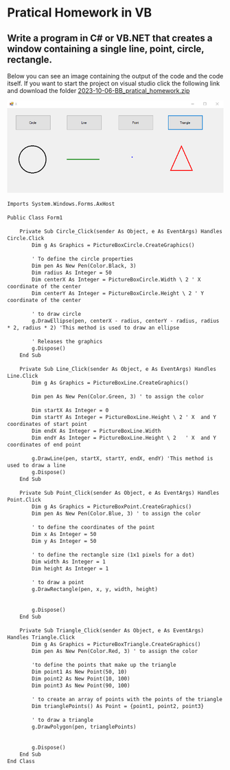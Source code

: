 
# Pratical Homework in VB

## Write a program in C# or VB.NET that creates a window containing a single line, point, circle, rectangle.

Below you can see an image containing the output of the code and the code itself. If you want to start the project on visual studio click the following link and download the folder [2023-10-06-BB_pratical_homework.zip](https://github.com/Garufi1962596/Garufi1962596.github.io/edit/main/_posts)

![it is not possible to view the image please click on the repository link](/VB_HW1.png)

    Imports System.Windows.Forms.AxHost

    Public Class Form1

        Private Sub Circle_Click(sender As Object, e As EventArgs) Handles Circle.Click
            Dim g As Graphics = PictureBoxCircle.CreateGraphics()
    
            ' To define the circle properties
            Dim pen As New Pen(Color.Black, 3)
            Dim radius As Integer = 50
            Dim centerX As Integer = PictureBoxCircle.Width \ 2 ' X coordinate of the center
            Dim centerY As Integer = PictureBoxCircle.Height \ 2 ' Y coordinate of the center
    
            ' to draw circle
            g.DrawEllipse(pen, centerX - radius, centerY - radius, radius * 2, radius * 2) 'This method is used to draw an ellipse
    
            ' Releases the graphics
            g.Dispose()
        End Sub
    
        Private Sub Line_Click(sender As Object, e As EventArgs) Handles Line.Click
            Dim g As Graphics = PictureBoxLine.CreateGraphics()
    
            Dim pen As New Pen(Color.Green, 3) ' to assign the color
    
            Dim startX As Integer = 0
            Dim startY As Integer = PictureBoxLine.Height \ 2 ' X  and Y coordinates of start point
            Dim endX As Integer = PictureBoxLine.Width
            Dim endY As Integer = PictureBoxLine.Height \ 2   ' X  and Y coordinates of end point
    
            g.DrawLine(pen, startX, startY, endX, endY) 'This method is used to draw a line
            g.Dispose()
        End Sub
    
        Private Sub Point_Click(sender As Object, e As EventArgs) Handles Point.Click
            Dim g As Graphics = PictureBoxPoint.CreateGraphics()
            Dim pen As New Pen(Color.Blue, 3) ' to assign the color
    
            ' to define the coordinates of the point  
            Dim x As Integer = 50
            Dim y As Integer = 50
    
            ' to define the rectangle size (1x1 pixels for a dot)
            Dim width As Integer = 1
            Dim height As Integer = 1
    
            ' to draw a point
            g.DrawRectangle(pen, x, y, width, height)
    
    
            g.Dispose()
        End Sub
    
        Private Sub Triangle_Click(sender As Object, e As EventArgs) Handles Triangle.Click
            Dim g As Graphics = PictureBoxTriangle.CreateGraphics()
            Dim pen As New Pen(Color.Red, 3) ' to assign the color
    
            'to define the points that make up the triangle
            Dim point1 As New Point(50, 10)
            Dim point2 As New Point(10, 100)
            Dim point3 As New Point(90, 100)
    
            ' to create an array of points with the points of the triangle
            Dim trianglePoints() As Point = {point1, point2, point3}
    
            ' to draw a triangle 
            g.DrawPolygon(pen, trianglePoints)
    
    
            g.Dispose()
        End Sub
    End Class
